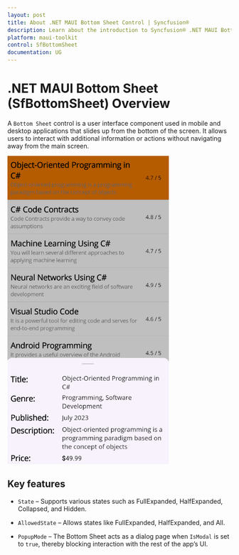 ```yaml
---
layout: post
title: About .NET MAUI Bottom Sheet Control | Syncfusion®
description: Learn about the introduction to Syncfusion® .NET MAUI Bottom Sheet (SfBottomSheet) control and its features.
platform: maui-toolkit
control: SfBottomSheet
documentation: UG
---
```


# .NET MAUI Bottom Sheet (SfBottomSheet) Overview

A `Bottom Sheet` control is a user interface component used in mobile and desktop applications that slides up from the bottom of the screen. It allows users to interact with additional information or actions without navigating away from the main screen.

![.NET MAUI Bottom Sheet.](images/overview.png)

## Key features

* `State` – Supports various states such as FullExpanded, HalfExpanded, Collapsed, and Hidden.

* `AllowedState` – Allows states like FullExpanded, HalfExpanded, and All.

* `PopupMode` – The Bottom Sheet acts as a dialog page when `IsModal` is set to `true`, thereby blocking interaction with the rest of the app’s UI.